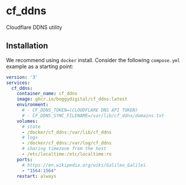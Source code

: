 # cf_ddns
Cloudflare DDNS utility

## Installation

We recommend using `docker` install. Consider the following `compose.yml` example as a starting point:

```yaml
version: '3'
services:
  cf_ddns:
    container_name: cf_ddns
    image: ghcr.io/boggydigital/cf_ddns:latest
    environment:
      # - CF_DDNS_TOKEN=(CLOUDFLARE DNS API TOKEN)
      # - CF_DDNS_SYNC_FILENAME=/var/lib/cf_ddns/domains.txt
    volumes:
      # state
      - /docker/cf_ddns:/var/lib/cf_ddns
      # logs
      - /docker/cf_ddns:/var/log/cf_ddns
      # sharing timezone from the host
      - /etc/localtime:/etc/localtime:ro
    ports:
      # https://en.wikipedia.org/wiki/Galileo_Galilei
      - "1564:1564"
    restart: always
```
